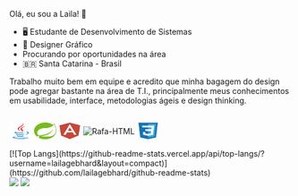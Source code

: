 Olá, eu sou a Laila! 👋

- 🖥️ Estudante de Desenvolvimento de Sistemas
- 🎨 Designer Gráfico
- Procurando por oportunidades na área
- 🇧🇷 Santa Catarina - Brasil

Trabalho muito bem em equipe e acredito que minha bagagem do design pode agregar bastante na área de T.I., principalmente meus conhecimentos em usabilidade, interface, metodologias ágeis e design thinking.

<div style="display: inline_block"><br>
  <img align="center" alt="Laila-Java" height="30" width="40" src="https://raw.githubusercontent.com/devicons/devicon/master/icons/java/java-original.svg">
  <img align="center" alt="Laila-Java" height="30" width="40" src="https://raw.githubusercontent.com/devicons/devicon/master/icons/spring/spring-original.svg">
  <img align="center" alt="Laila-Js" height="30" width="40" src="https://raw.githubusercontent.com/devicons/devicon/master/icons/angularjs/angularjs-plain.svg">
  <img align="center" alt="Rafa-HTML" height="30" src="https://img.shields.io/badge/HTML5-E34F26?style=for-the-badge&logo=html5&logoColor=white">
  <img align="center" alt="Rafa-CSS" height="30" width="40" src="https://raw.githubusercontent.com/devicons/devicon/master/icons/css3/css3-original.svg">
</div>
<br>
[![Top Langs](https://github-readme-stats.vercel.app/api/top-langs/?username=lailagebhard&layout=compact)](https://github.com/lailagebhard/github-readme-stats)
<br>
<a href = "mailto:lailagebhard@gmail.com"><img src="https://img.shields.io/badge/-Gmail-%23333?style=for-the-badge&logo=gmail&logoColor=white" target="_blank"></a> <a href="https://www.linkedin.com/in/lailagebhard" target="_blank"><img src="https://img.shields.io/badge/-LinkedIn-%230077B5?style=for-the-badge&logo=linkedin&logoColor=white" target="_blank"></a> 
